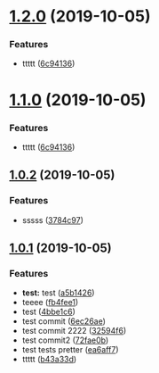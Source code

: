 # [1.2.0](https://github.com/gu091120/my-app-cil/compare/v1.0.2...v1.2.0) (2019-10-05)


### Features

* ttttt ([6c94136](https://github.com/gu091120/my-app-cil/commit/6c94136))



# [1.1.0](https://github.com/gu091120/my-app-cil/compare/v1.0.2...v1.1.0) (2019-10-05)


### Features

* ttttt ([6c94136](https://github.com/gu091120/my-app-cil/commit/6c94136))



## [1.0.2](https://github.com/gu091120/my-app-cil/compare/v1.0.1...v1.0.2) (2019-10-05)


### Features

* sssss ([3784c97](https://github.com/gu091120/my-app-cil/commit/3784c97))



## [1.0.1](https://github.com/gu091120/my-app-cil/compare/6ec26ae...v1.0.1) (2019-10-05)


### Features

* **test:** test ([a5b1426](https://github.com/gu091120/my-app-cil/commit/a5b1426))
* teeee ([fb4fee1](https://github.com/gu091120/my-app-cil/commit/fb4fee1))
* test ([4bbe1c6](https://github.com/gu091120/my-app-cil/commit/4bbe1c6))
* test commit ([6ec26ae](https://github.com/gu091120/my-app-cil/commit/6ec26ae))
* test commit 2222 ([32594f6](https://github.com/gu091120/my-app-cil/commit/32594f6))
* test commit2 ([72fae0b](https://github.com/gu091120/my-app-cil/commit/72fae0b))
* test tests pretter ([ea6aff7](https://github.com/gu091120/my-app-cil/commit/ea6aff7))
* ttttt ([b43a33d](https://github.com/gu091120/my-app-cil/commit/b43a33d))



